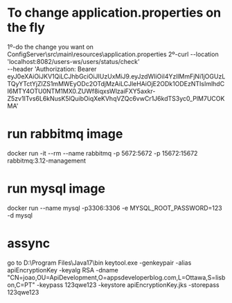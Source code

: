 # To change application.properties on the fly
1º-do the change you want on ConfigServer\src\main\resources\application.properties
2º-curl --location 'localhost:8082/users-ws/users/status/check' \
   --header 'Authorization: Bearer eyJ0eXAiOiJKV1QiLCJhbGciOiJIUzUxMiJ9.eyJzdWIiOiI4YzllMmFjNi1jOGUzLTQyYTctYjZlZS1mMWEyODc2OTdjMzAiLCJleHAiOjE2ODk1ODEzNTIsImlhdCI6MTY4OTU0NTM1MX0.ZUWf8iqxsWlzaiFXY5axkr-Z5zv1ITvs6L6kNusK5lQuibOiqXeKVhqVZQc6vwCr1J6kdTS3yc0_PlM7UCOKMA'


# run rabbitmq image
docker run -it --rm --name rabbitmq -p 5672:5672 -p 15672:15672 rabbitmq:3.12-management


# run mysql image
docker run --name mysql -p3306:3306 -e MYSQL_ROOT_PASSWORD=123 -d mysql


# assync 
go to D:\Program Files\Java17\bin
keytool.exe -genkeypair -alias apiEncryptionKey -keyalg RSA -dname "CN=joao,OU=ApiDevelopment,O=appsdeveloperblog.com,L=Ottawa,S=lisbon,C=PT" -keypass 123qwe123 -keystore apiEncryptionKey.jks -storepass 123qwe123
